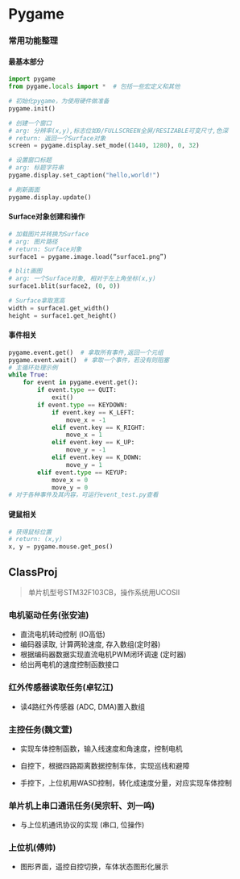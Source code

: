 # Pygame

### 常用功能整理

#### 最基本部分

``` python
import pygame
from pygame.locals import *  # 包括一些宏定义和其他

# 初始化pygame，为使用硬件做准备
pygame.init() 

# 创建一个窗口 
# arg: 分辨率(x,y),标志位如0/FULLSCREEN全屏/RESIZABLE可变尺寸,色深
# return: 返回一个Surface对象
screen = pygame.display.set_mode((1440, 1280), 0, 32)

# 设置窗口标题
# arg: 标题字符串
pygame.display.set_caption("hello,world!")

# 刷新画面
pygame.display.update()
```

#### Surface对象创建和操作

``` python
# 加载图片并转换为Surface
# arg: 图片路径
# return: Surface对象
surface1 = pygame.image.load(“surface1.png”)

# blit画图
# arg: 一个Surface对象, 相对于左上角坐标(x,y)
surface1.blit(surface2, (0, 0))

# Surface拿取宽高
width = surface1.get_width()
height = surface1.get_height()
```

#### 事件相关

``` python
pygame.event.get()  # 拿取所有事件,返回一个元组
pygame.event.wait()  # 拿取一个事件，若没有则阻塞
# 主循环处理示例
while True:
    for event in pygame.event.get():
        if event.type == QUIT:
            exit()
        if event.type == KEYDOWN:
            if event.key == K_LEFT:
                move_x = -1
            elif event.key == K_RIGHT:
                move_x = 1
            elif event.key == K_UP:
                move_y = -1
            elif event.key == K_DOWN:
                move_y = 1
        elif event.type == KEYUP:
            move_x = 0
            move_y = 0
# 对于各种事件及其内容，可运行event_test.py查看
```

#### 键鼠相关

``` python
# 获得鼠标位置
# return: (x,y)
x, y = pygame.mouse.get_pos()
```

## ClassProj

>  单片机型号STM32F103CB，操作系统用UCOSII

### 电机驱动任务(张安迪)

* 直流电机转动控制 (IO高低)
* 编码器读取, 计算两轮速度, 存入数组(定时器)
* 根据编码器数据实现直流电机PWM闭环调速 (定时器)
* 给出两电机的速度控制函数接口

### 红外传感器读取任务(卓钇江)

* 读4路红外传感器 (ADC, DMA)置入数组

### 主控任务(魏文萱)

* 实现车体控制函数，输入线速度和角速度，控制电机
* 自控下，根据四路距离数据控制车体，实现巡线和避障

* 手控下，上位机用WASD控制，转化成速度分量，对应实现车体控制

### 单片机上串口通讯任务(吴宗轩、刘一鸣)

* 与上位机通讯协议的实现 (串口, 位操作)

### 上位机(傅帅)

* 图形界面，遥控自控切换，车体状态图形化展示